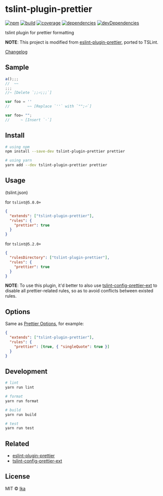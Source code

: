 # tslint-plugin-prettier

[![npm](https://img.shields.io/npm/v/tslint-plugin-prettier.svg)](https://www.npmjs.com/package/tslint-plugin-prettier)
[![build](https://img.shields.io/travis/ikatyang/tslint-plugin-prettier/master.svg)](https://travis-ci.org/ikatyang/tslint-plugin-prettier/builds)
[![coverage](https://img.shields.io/codecov/c/github/ikatyang/tslint-plugin-prettier/master.svg)](https://codecov.io/gh/ikatyang/tslint-plugin-prettier)
[![dependencies](https://img.shields.io/david/ikatyang/tslint-plugin-prettier.svg)](https://david-dm.org/ikatyang/tslint-plugin-prettier)
[![devDependencies](https://img.shields.io/david/dev/ikatyang/tslint-plugin-prettier.svg)](https://david-dm.org/ikatyang/tslint-plugin-prettier?type=dev)

tslint plugin for prettier formatting

**NOTE**: This project is modified from [eslint-plugin-prettier](https://github.com/prettier/eslint-plugin-prettier), ported to TSLint.

[Changelog](https://github.com/ikatyang/tslint-plugin-prettier/blob/master/CHANGELOG.md)

## Sample

```ts
a();;;
//  ~~
;;;
//~ [Delete `;;⏎;;;`]
```

```ts
var foo = ''
//        ~~ [Replace `''` with `"";⏎`]
```

```ts
var foo= "";
//     ~ [Insert `·`]
```

## Install

```sh
# using npm
npm install --save-dev tslint-plugin-prettier prettier

# using yarn
yarn add --dev tslint-plugin-prettier prettier
```

## Usage

(tslint.json)

for `tslint@5.0.0+`

```json
{
  "extends": ["tslint-plugin-prettier"],
  "rules": {
    "prettier": true
  }
}
```

for `tslint@5.2.0+`

```json
{
  "rulesDirectory": ["tslint-plugin-prettier"],
  "rules": {
    "prettier": true
  }
}
```

**NOTE**: To use this plugin, it'd better to also use [tslint-config-prettier-ext](https://github.com/ikatyang/tslint-config-prettier-ext) to disable all prettier-related rules, so as to avoid conflicts between existed rules.

## Options

Same as [Prettier Options](https://github.com/prettier/prettier#options), for example:

```json
{
  "extends": ["tslint-plugin-prettier"],
  "rules": {
    "prettier": [true, { "singleQuote": true }]
  }
}
```

## Development

```sh
# lint
yarn run lint

# format
yarn run format

# build
yarn run build

# test
yarn run test
```

## Related

- [eslint-plugin-prettier](https://github.com/prettier/eslint-plugin-prettier)
- [tslint-config-prettier-ext](https://github.com/ikatyang/tslint-config-prettier-ext)

## License

MIT © [Ika](https://github.com/ikatyang)
